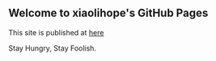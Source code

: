 ## Welcome to xiaolihope's GitHub Pages

This site is published at [here]

[here]: https://xiaolihope.github.io/



Stay Hungry, Stay Foolish.
